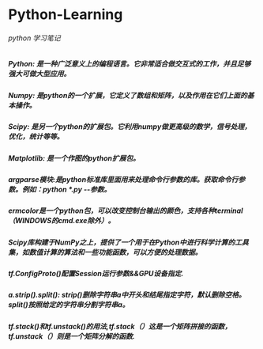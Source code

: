 # Python-Learning
###### python 学习笔记
##### Python: 	是一种广泛意义上的编程语言。它非常适合做交互式的工作，并且足够强大可做大型应用。
##### Numpy: 	是python的一个扩展，它定义了数组和矩阵，以及作用在它们上面的基本操作。
##### Scipy: 	是另一个python的扩展包。它利用numpy做更高级的数学，信号处理，优化，统计等等。
##### Matplotlib: 	是一个作图的python扩展包。
##### argparse模块:是python标准库里面用来处理命令行参数的库。获取命令行参数。例如：python *.py --参数。
##### ermcolor是一个python包，可以改变控制台输出的颜色，支持各种terminal（WINDOWS的cmd.exe除外）。
##### Scipy库构建于NumPy之上，提供了一个用于在Python中进行科学计算的工具集，如数值计算的算法和一些功能函数，可以方便的处理数据。
##### tf.ConfigProto()配置Session运行参数&&GPU设备指定.
##### a.strip().split(): strip()删除字符串a中开头和结尾指定字符，默认删除空格。split()按照给定的字符串分割字符串a。
##### tf.stack()和tf.unstack()的用法,tf.stack（）这是一个矩阵拼接的函数，tf.unstack（）则是一个矩阵分解的函数.
